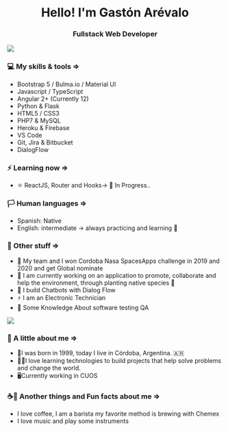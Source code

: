 <h1 align="center"> Hello! I'm Gastón Arévalo</h1>
<h3 align="center"> Fullstack Web Developer </h3>

<img src="https://yata-apix-a9caea66-ad78-425f-aa08-e292558ebb65.lss.locawebcorp.com.br/b7c7dbff38ae4f419c94ce8d2254b9d9.png">

### 💻 My skills & tools =>

- Bootstrap 5 / Bulma.io / Material UI
- Javascript / TypeScript
- Angular 2+ (Currently 12)
- Python & Flask
- HTML5 / CSS3
- PHP7 & MySQL
- Heroku & Firebase
- VS Code
- Git, Jira & Bitbucket
- DialogFlow

### ⚡ Learning now =>

- ⚛ ReactJS, Router and Hooks-> 🌱 In Progress..

### 🏳 Human languages =>

- Spanish: Native
- English: intermediate -> always practicing and learning 🌱

### 🎈 Other stuff =>

- 🚀 My team and I won Cordoba Nasa SpacesApps challenge in 2019 and 2020 and get Global nominate
- 🔭 I am currently working on an application to promote, collaborate and help the environment, through planting native species 🌱
- 🤖 I build Chatbots with Dialog Flow
- ⚡ I am an Electronic Technician
- 🐞 Some Knowledge About software testing QA

<img src="https://yata-apix-a9caea66-ad78-425f-aa08-e292558ebb65.lss.locawebcorp.com.br/b7c7dbff38ae4f419c94ce8d2254b9d9.png">

### 🔎 A little about me =>

- 👴I was born in 1999, today I live in Córdoba, Argentina. 🇦🇷
- 👨‍💻I love learning technologies to build projects that help solve problems and change the world.
- 🖥Currently working in CUOS


### ☕🎸 Another things and Fun facts about me =>

- I love coffee, I am a barista my favorite method is brewing with Chemex
- I love music and play some instruments

